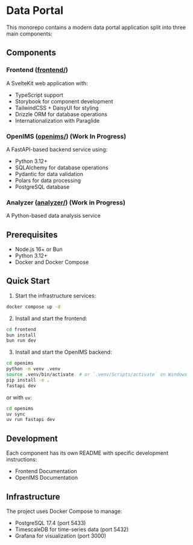 # Data Portal

This monorepo contains a modern data portal application split into three main components:

## Components

### Frontend ([frontend/](frontend/))
A SvelteKit web application with:
- TypeScript support
- Storybook for component development
- TailwindCSS + DaisyUI for styling
- Drizzle ORM for database operations
- Internationalization with Paraglide

### OpenIMS ([openims/](openims/)) (Work In Progress)
A FastAPI-based backend service using:
- Python 3.12+
- SQLAlchemy for database operations
- Pydantic for data validation
- Polars for data processing
- PostgreSQL database

### Analyzer ([analyzer/](analyzer/)) (Work in Progress)
A Python-based data analysis service

## Prerequisites

- Node.js 16+ or Bun
- Python 3.12+
- Docker and Docker Compose

## Quick Start

1. Start the infrastructure services:
```sh
docker compose up -d
```
2. Install and start the frontend:
```bash
cd frontend
bun install
bun run dev
```
3. Install and start the OpenIMS backend:
```bash
cd openims
python -m venv .venv
source .venv/bin/activate  # or `.venv/Scripts/activate` on Windows
pip install -e .
fastapi dev
```
or with `uv`:
```bash
cd openims
uv sync
uv run fastapi dev
```
## Development
Each component has its own README with specific development instructions:

- Frontend Documentation
- OpenIMS Documentation

## Infrastructure
The project uses Docker Compose to manage:

- PostgreSQL 17.4 (port 5433)
- TimescaleDB for time-series data (port 5432)
- Grafana for visualization (port 3000)
